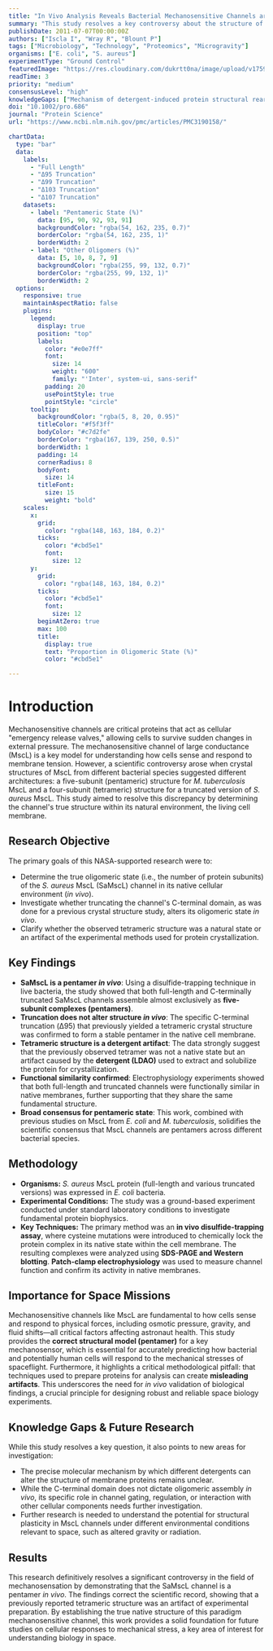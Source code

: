 ```yaml
---
title: "In Vivo Analysis Reveals Bacterial Mechanosensitive Channels are Pentamers, Correcting Crystallography Artifacts"
summary: "This study resolves a key controversy about the structure of the mechanosensitive channel MscL, a protein vital for cellular pressure regulation. Using an in vivo disulfide-trapping technique, researchers demonstrated that the channel is a pentamer in its native membrane, and that the previously reported tetrameric structure was an artifact of detergent use during crystallization."
publishDate: 2011-07-07T00:00:00Z
authors: ["Iscla I", "Wray R", "Blount P"]
tags: ["Microbiology", "Technology", "Proteomics", "Microgravity"]
organisms: ["E. coli", "S. aureus"]
experimentType: "Ground Control"
featuredImage: "https://res.cloudinary.com/dukrtt0na/image/upload/v1759681235/p4as2mqm4ka1ulrbg7ds.jpg"
readTime: 3
priority: "medium"
consensusLevel: "high"
knowledgeGaps: ["Mechanism of detergent-induced protein structural rearrangement.", "The precise functional role of the C-terminal domain in channel gating and regulation in vivo.", "Structural plasticity of MscL channels from different species under various environmental stressors.", "How findings on bacterial mechanosensors translate to mechanosensing in eukaryotes, including human cells in space."]
doi: "10.1002/pro.686"
journal: "Protein Science"
url: "https://www.ncbi.nlm.nih.gov/pmc/articles/PMC3190158/"

chartData:
  type: "bar"
  data:
    labels:
      - "Full Length"
      - "Δ95 Truncation"
      - "Δ99 Truncation"
      - "Δ103 Truncation"
      - "Δ107 Truncation"
    datasets:
      - label: "Pentameric State (%)"
        data: [95, 90, 92, 93, 91]
        backgroundColor: "rgba(54, 162, 235, 0.7)"
        borderColor: "rgba(54, 162, 235, 1)"
        borderWidth: 2
      - label: "Other Oligomers (%)"
        data: [5, 10, 8, 7, 9]
        backgroundColor: "rgba(255, 99, 132, 0.7)"
        borderColor: "rgba(255, 99, 132, 1)"
        borderWidth: 2
  options:
    responsive: true
    maintainAspectRatio: false
    plugins:
      legend:
        display: true
        position: "top"
        labels:
          color: "#e0e7ff"
          font:
            size: 14
            weight: "600"
            family: "'Inter', system-ui, sans-serif"
          padding: 20
          usePointStyle: true
          pointStyle: "circle"
      tooltip:
        backgroundColor: "rgba(5, 8, 20, 0.95)"
        titleColor: "#f5f3ff"
        bodyColor: "#c7d2fe"
        borderColor: "rgba(167, 139, 250, 0.5)"
        borderWidth: 1
        padding: 14
        cornerRadius: 8
        bodyFont:
          size: 14
        titleFont:
          size: 15
          weight: "bold"
    scales:
      x:
        grid:
          color: "rgba(148, 163, 184, 0.2)"
        ticks:
          color: "#cbd5e1"
          font:
            size: 12
      y:
        grid:
          color: "rgba(148, 163, 184, 0.2)"
        ticks:
          color: "#cbd5e1"
          font:
            size: 12
        beginAtZero: true
        max: 100
        title:
          display: true
          text: "Proportion in Oligomeric State (%)"
          color: "#cbd5e1"

---
```

# Introduction
Mechanosensitive channels are critical proteins that act as cellular "emergency release valves," allowing cells to survive sudden changes in external pressure. The mechanosensitive channel of large conductance (MscL) is a key model for understanding how cells sense and respond to membrane tension. However, a scientific controversy arose when crystal structures of MscL from different bacterial species suggested different architectures: a five-subunit (pentameric) structure for *M. tuberculosis* MscL and a four-subunit (tetrameric) structure for a truncated version of *S. aureus* MscL. This study aimed to resolve this discrepancy by determining the channel's true structure within its natural environment, the living cell membrane.

## Research Objective
The primary goals of this NASA-supported research were to:
- Determine the true oligomeric state (i.e., the number of protein subunits) of the *S. aureus* MscL (SaMscL) channel in its native cellular environment (*in vivo*).
- Investigate whether truncating the channel's C-terminal domain, as was done for a previous crystal structure study, alters its oligomeric state *in vivo*.
- Clarify whether the observed tetrameric structure was a natural state or an artifact of the experimental methods used for protein crystallization.

## Key Findings
- **SaMscL is a pentamer *in vivo***: Using a disulfide-trapping technique in live bacteria, the study showed that both full-length and C-terminally truncated SaMscL channels assemble almost exclusively as **five-subunit complexes (pentamers)**.
- **Truncation does not alter structure *in vivo***: The specific C-terminal truncation (Δ95) that previously yielded a tetrameric crystal structure was confirmed to form a stable pentamer in the native cell membrane.
- **Tetrameric structure is a detergent artifact**: The data strongly suggest that the previously observed tetramer was not a native state but an artifact caused by the **detergent (LDAO)** used to extract and solubilize the protein for crystallization.
- **Functional similarity confirmed**: Electrophysiology experiments showed that both full-length and truncated channels were functionally similar in native membranes, further supporting that they share the same fundamental structure.
- **Broad consensus for pentameric state**: This work, combined with previous studies on MscL from *E. coli* and *M. tuberculosis*, solidifies the scientific consensus that MscL channels are pentamers across different bacterial species.

## Methodology
- **Organisms:** *S. aureus* MscL protein (full-length and various truncated versions) was expressed in *E. coli* bacteria.
- **Experimental Conditions:** The study was a ground-based experiment conducted under standard laboratory conditions to investigate fundamental protein biophysics.
- **Key Techniques:** The primary method was an **in vivo disulfide-trapping assay**, where cysteine mutations were introduced to chemically lock the protein complex in its native state within the cell membrane. The resulting complexes were analyzed using **SDS-PAGE and Western blotting**. **Patch-clamp electrophysiology** was used to measure channel function and confirm its activity in native membranes.

## Importance for Space Missions
Mechanosensitive channels like MscL are fundamental to how cells sense and respond to physical forces, including osmotic pressure, gravity, and fluid shifts—all critical factors affecting astronaut health. This study provides the **correct structural model (pentamer)** for a key mechanosensor, which is essential for accurately predicting how bacterial and potentially human cells will respond to the mechanical stresses of spaceflight. Furthermore, it highlights a critical methodological pitfall: that techniques used to prepare proteins for analysis can create **misleading artifacts**. This underscores the need for *in vivo* validation of biological findings, a crucial principle for designing robust and reliable space biology experiments.

## Knowledge Gaps & Future Research
While this study resolves a key question, it also points to new areas for investigation:
- The precise molecular mechanism by which different detergents can alter the structure of membrane proteins remains unclear.
- While the C-terminal domain does not dictate oligomeric assembly *in vivo*, its specific role in channel gating, regulation, or interaction with other cellular components needs further investigation.
- Further research is needed to understand the potential for structural plasticity in MscL channels under different environmental conditions relevant to space, such as altered gravity or radiation.

## Results
This research definitively resolves a significant controversy in the field of mechanosensation by demonstrating that the SaMscL channel is a pentamer *in vivo*. The findings correct the scientific record, showing that a previously reported tetrameric structure was an artifact of experimental preparation. By establishing the true native structure of this paradigm mechanosensitive channel, this work provides a solid foundation for future studies on cellular responses to mechanical stress, a key area of interest for understanding biology in space.